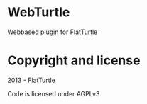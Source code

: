 WebTurtle
=========

Webbased plugin for FlatTurtle

Copyright and license
=====================

2013 - FlatTurtle

Code is licensed under AGPLv3
